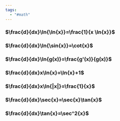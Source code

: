 ```yaml
---
tags:
  - "#math"
---
```

### $\frac{d}{dx}\ln{\ln{x}}=\frac{1}{x \ln{x}}$
### $\frac{d}{dx}\ln{\sin{x}}=\cot{x}$
### $\frac{d}{dx}\ln{g(x)}=\frac{g'(x)}{g(x)}$
### $\frac{d}{dx}x\ln{x}=\ln{x}+1$
### $\frac{d}{dx}x\ln{|x|}=\frac{1}{x}$
### $\frac{d}{dx}\sec{x}=\sec{x}\tan{x}$
### $\frac{d}{dx}\tan{x}=\sec^2{x}$
